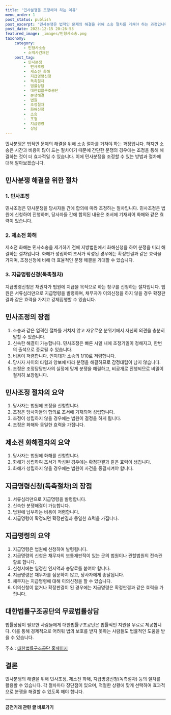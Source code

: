 ```yaml
---
title: '민사분쟁을 조정해야 하는 이유'
menu_order: 1
post_status: publish
post_excerpt: '민사분쟁은 법적인 문제의 해결을 위해 소송 절차를 거쳐야 하는 과정입니다. 하지만 소송은 시간과 비용이 많이 드는 절차이기 때문에 간단한 분쟁의 경우에는 조정을 통해 해결하는 것이 더 효과적일 수 있습니다. 이에 민사분쟁을 조정할 수 있는 방법과 절차에 대해 알아보겠습니다.'
post_date: 2023-12-15 20:26:53
featured_image: _images/민형사소송.png
taxonomy:
    category:
        - 민형사소송
        - 소액사건재판
    post_tag:
        - 민사분쟁
        -  민사조정
        -  제소전 화해
        -  지급명령신청
        -  독촉절차
        -  법률상담
        -  대한법률구조공단
        -  분쟁해결
        -  법원
        -  조정절차
        -  화해신청
        -  소송
        -  조정
        -  지급명령
        -  상담
---
```



민사분쟁은 법적인 문제의 해결을 위해 소송 절차를 거쳐야 하는 과정입니다. 하지만 소송은 시간과 비용이 많이 드는 절차이기 때문에 간단한 분쟁의 경우에는 조정을 통해 해결하는 것이 더 효과적일 수 있습니다. 이에 민사분쟁을 조정할 수 있는 방법과 절차에 대해 알아보겠습니다.

## 민사분쟁 해결을 위한 절차

### 1. 민사조정

민사조정은 민사분쟁을 당사자들 간에 합의에 따라 조정하는 절차입니다. 민사조정은 법원에 신청하여 진행하며, 당사자들 간에 합의된 내용은 조서에 기재되어 화해와 같은 효력이 있습니다.

### 2. 제소전 화해

제소전 화해는 민사소송을 제기하기 전에 지방법원에서 화해신청을 하여 분쟁을 미리 해결하는 절차입니다. 화해가 성립하여 조서가 작성된 경우에는 확정판결과 같은 효력을 가지며, 조정신청에 비해 더 효율적인 분쟁 해결을 기대할 수 있습니다.

### 3. 지급명령신청(독촉절차)

지급명령신청은 채권자가 법원에 지급을 목적으로 하는 청구를 신청하는 절차입니다. 법원은 서류심리만으로 지급명령을 발령하며, 채무자가 이의신청을 하지 않을 경우 확정판결과 같은 효력을 가지고 강제집행할 수 있습니다.

## 민사조정의 장점

1. 소송과 같은 엄격한 절차를 거치지 않고 자유로운 분위기에서 자신의 의견을 충분히 말할 수 있습니다.
2. 신속한 해결이 가능합니다. 민사조정은 빠른 시일 내에 조정기일이 정해지고, 한번의 출석으로 종료될 수 있습니다.
3. 비용이 저렴합니다. 인지대가 소송의 1/10로 저렴합니다.
4. 당사자 사이의 타협과 양보에 따라 분쟁을 해결하므로 감정대립이 남지 않습니다.
5. 조정은 조정담당판사의 실정에 맞게 분쟁을 해결하고, 비공개로 진행되므로 비밀이 철저히 보장됩니다.

## 민사조정 절차의 요약

1. 당사자는 법원에 조정을 신청합니다.
2. 조정은 당사자들의 합의로 조서에 기재되어 성립합니다.
3. 조정이 성립하지 않을 경우에는 법원이 결정을 하게 됩니다.
4. 조정은 화해와 동일한 효력을 가집니다.

## 제소전 화해절차의 요약

1. 당사자는 법원에 화해를 신청합니다.
2. 화해가 성립하여 조서가 작성된 경우에는 확정판결과 같은 효력이 생깁니다.
3. 화해가 성립하지 않을 경우에는 법원이 사건을 종결시켜야 합니다.

## 지급명령신청(독촉절차)의 장점

1. 서류심리만으로 지급명령을 발령합니다.
2. 신속한 분쟁해결이 가능합니다.
3. 법원에 납부하는 비용이 저렴합니다.
4. 지급명령이 확정되면 확정판결과 동일한 효력을 가집니다.

## 지급명령의 요약

1. 지급명령은 법원에 신청하여 발령됩니다.
2. 지급명령의 신청은 채무자의 보통재판적이 있는 곳의 법원이나 관할법원의 전속관할로 합니다.
3. 신청서에는 일정한 인지액과 송달료를 붙여야 합니다.
4. 지급명령은 채무자를 심문하지 않고, 당사자에게 송달됩니다.
5. 채무자는 지급명령에 대해 이의신청을 할 수 있습니다.
6. 이의신청이 없거나 확정판결이 된 경우에는 지급명령은 확정판결과 같은 효력을 가집니다.

## 대한법률구조공단의 무료법률상담

법률상담이 필요한 사람들에게 대한법률구조공단은 법률적인 지원을 무료로 제공합니다. 이를 통해 경제적으로 어려워 법의 보호를 받지 못하는 사람들도 법률적인 도움을 받을 수 있습니다.

주소 : [대한법률구조공단 홈페이지](https://kls.or.kr/community/lawGuide/schedule.do)

## 결론

민사분쟁의 해결을 위해 민사조정, 제소전 화해, 지급명령신청(독촉절차) 등의 절차를 활용할 수 있습니다. 각 절차마다 장단점이 있으며, 적절한 상황에 맞게 선택하여 효과적으로 분쟁을 해결할 수 있도록 해야 합니다.
<!-- wp:separator -->
<hr class="wp-block-separator has-alpha-channel-opacity"/>
<!-- /wp:separator -->

<!-- wp:group {"backgroundColor":"base","layout":{"type":"constrained"}} -->
<div class="wp-block-group has-base-background-color has-background"><!-- wp:paragraph {"align":"center","fontSize":"medium"} -->
<p class="has-text-align-center has-large-font-size"><strong>금전거래 관련 글 바로가기</strong></p>
<!-- /wp:paragraph -->


<!-- wp:latest-posts
{"categories":[{"id":13538,"count":19,"description":"","link":"https://uknowlaw.com/category/%ea%b8%88%ec%a0%84%ea%b1%b0%eb%9e%98/","name":"금전거래","slug":"금전거래","taxonomy":"category","parent":0,"meta":[],"_links":{"self":[{"href":"https://uknowlaw.com/wp-json/wp/v2/categories/13538"}],"collection":[{"href":"https://uknowlaw.com/wp-json/wp/v2/categories"}],"about":[{"href":"https://uknowlaw.com/wp-json/wp/v2/taxonomies/category"}],"wp:post_type":[{"href":"https://uknowlaw.com/wp-json/wp/v2/posts?categories=13538"}],"curies":[{"name":"wp","href":"https://api.w.org/{rel}","templated":true}]}}],"postsToShow":100,"excerptLength":28,"postLayout":"grid","columns":2,"featuredImageAlign":"left","featuredImageSizeSlug":"large","fontSize":"small"} /--></div>
<!-- /wp:group -->